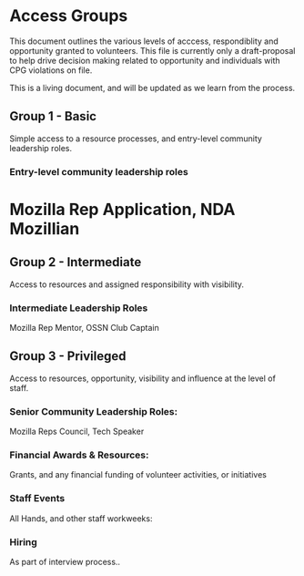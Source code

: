 # Access Groups

This document outlines the various levels of acccess, respondiblity and opportunity granted to volunteers.  This file is currently only a draft-proposal to help drive decision making related to opportunity and individuals with CPG violations on file.   

This is a living document, and will be updated as we learn from the process.

## Group 1 - Basic
Simple access to a resource processes, and entry-level community leadership roles. 

### Entry-level community leadership roles
Mozilla Rep Application, NDA Mozillian
=
## Group 2 - Intermediate 
Access to resources and assigned responsibility with  visibility.

### Intermediate Leadership Roles
Mozilla Rep Mentor, OSSN Club Captain

## Group 3  - Privileged 
Access to resources, opportunity, visibility and  influence at the level of staff.

### Senior Community Leadership Roles: 
Mozilla Reps Council, Tech Speaker

### Financial Awards & Resources: 
Grants, and any financial funding of volunteer activities, or initiatives

### Staff Events
All Hands, and other staff workweeks:

### Hiring
As part of interview process..
